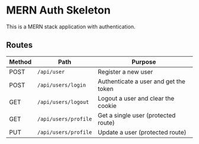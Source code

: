 # MERN Auth Skeleton

This is a MERN stack application with authentication.

## Routes

| Method | Path                 | Purpose                               |
| ------ | -------------------- | ------------------------------------- |
| POST   | `/api/user`          | Register a new user                   |
| POST   | `/api/users/login`   | Authenticate a user and get the token |
| GET    | `/api/users/logout`  | Logout a user and clear the cookie    |
| GET    | `/api/users/profile` | Get a single user (protected route)   |
| PUT    | `/api/users/profile` | Update a user (protected route)       |
